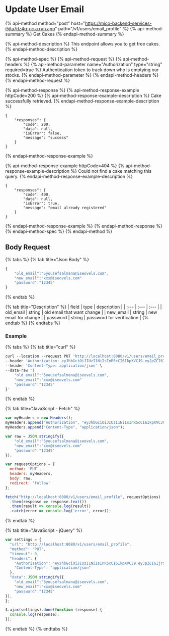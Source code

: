 # Update User Email

{% api-method method="post" host="https://mico-backend-services-i5jta7dz4q-uc.a.run.app" path="/v1/users/email\_profile" %}
{% api-method-summary %}
Get Cakes
{% endapi-method-summary %}

{% api-method-description %}
This endpoint allows you to get free cakes.
{% endapi-method-description %}

{% api-method-spec %}
{% api-method-request %}
{% api-method-headers %}
{% api-method-parameter name="Authorization" type="string" required=true %}
Authentication token to track down who is emptying our stocks.
{% endapi-method-parameter %}
{% endapi-method-headers %}
{% endapi-method-request %}

{% api-method-response %}
{% api-method-response-example httpCode=200 %}
{% api-method-response-example-description %}
Cake successfully retrieved.
{% endapi-method-response-example-description %}

```
{
    "responses": {
        "code": 200,
        "data": null,
        "isError": false,
        "message": "success"
    }
}
```
{% endapi-method-response-example %}

{% api-method-response-example httpCode=404 %}
{% api-method-response-example-description %}
Could not find a cake matching this query.
{% endapi-method-response-example-description %}

```
{
    "responses": {
        "code": 400,
        "data": null,
        "isError": true,
        "message": "email already registered"
    }
}
```
{% endapi-method-response-example %}
{% endapi-method-response %}
{% endapi-method-spec %}
{% endapi-method %}

## Body Request

{% tabs %}
{% tab title="Json Body" %}
```javascript
{
    "old_email":"5yousefsalmana@iseovels.com",
    "new_email":"xxx@iseovels.com"
    "password":"12345"
}
```
{% endtab %}

{% tab title="Description" %}
| field | type | description |
| :--- | :--- | :--- |
| old\_email | string | old email that want change |
| new\_email | string | new email for change |
| password | string | password for verification |
{% endtab %}
{% endtabs %}

### Example

{% tabs %}
{% tab title="curl" %}
```javascript
curl --location --request PUT 'http://localhost:8080/v1/users/email_profile' \
--header 'Authorization: eyJhbGciOiJIUzI1NiIsInR5cCI6IkpXVCJ9.eyJpZCI6IjYxNTRkMzgxMGZkMDI3NGZhNDFlOTkzYyIsImVtYWlsIjoiM3hpdXRhbC5taW5nY0ByaGVpb3AuY29tIiwiZGF0YXR5cGUiOiIiLCJleHAiOjE2MzMwNDA2MTN9.e_5rmTADMwbU2NBgruhzTdEhvzyddNRQrjoGHX11OCc' \
--header 'Content-Type: application/json' \
--data-raw '{
    "old_email":"5yousefsalmana@iseovels.com",
    "new_email":"xxx@iseovels.com"
    "password":"12345"
}'
```
{% endtab %}

{% tab title="JavaScript - Fetch" %}
```javascript
var myHeaders = new Headers();
myHeaders.append("Authorization", "eyJhbGciOiJIUzI1NiIsInR5cCI6IkpXVCJ9.eyJpZCI6IjYxNTRkMzgxMGZkMDI3NGZhNDFlOTkzYyIsImVtYWlsIjoiM3hpdXRhbC5taW5nY0ByaGVpb3AuY29tIiwiZGF0YXR5cGUiOiIiLCJleHAiOjE2MzMwNDA2MTN9.e_5rmTADMwbU2NBgruhzTdEhvzyddNRQrjoGHX11OCc");
myHeaders.append("Content-Type", "application/json");

var raw = JSON.stringify({
    "old_email":"5yousefsalmana@iseovels.com",
    "new_email":"xxx@iseovels.com"
    "password":"12345"
});

var requestOptions = {
  method: 'PUT',
  headers: myHeaders,
  body: raw,
  redirect: 'follow'
};

fetch("http://localhost:8080/v1/users/email_profile", requestOptions)
  .then(response => response.text())
  .then(result => console.log(result))
  .catch(error => console.log('error', error));
```
{% endtab %}

{% tab title="JavaScript - jQuery" %}
```javascript
var settings = {
  "url": "http://localhost:8080/v1/users/email_profile",
  "method": "PUT",
  "timeout": 0,
  "headers": {
    "Authorization": "eyJhbGciOiJIUzI1NiIsInR5cCI6IkpXVCJ9.eyJpZCI6IjYxNTRkMzgxMGZkMDI3NGZhNDFlOTkzYyIsImVtYWlsIjoiM3hpdXRhbC5taW5nY0ByaGVpb3AuY29tIiwiZGF0YXR5cGUiOiIiLCJleHAiOjE2MzMwNDA2MTN9.e_5rmTADMwbU2NBgruhzTdEhvzyddNRQrjoGHX11OCc",
    "Content-Type": "application/json"
  },
  "data": JSON.stringify({
    "old_email":"5yousefsalmana@iseovels.com",
    "new_email":"xxx@iseovels.com"
    "password":"12345"
}),
};

$.ajax(settings).done(function (response) {
  console.log(response);
});
```
{% endtab %}
{% endtabs %}

